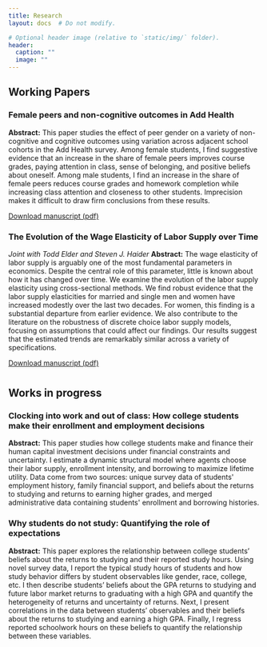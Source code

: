 ```yaml
---
title: Research
layout: docs  # Do not modify.

# Optional header image (relative to `static/img/` folder).
header:
  caption: ""
  image: ""
---
```


## Working Papers

### Female peers and non-cognitive outcomes in Add Health
**Abstract:** This paper studies the effect of peer gender on a variety of non-cognitive and cognitive outcomes using variation across adjacent school cohorts in the Add Health survey. Among female students, I find suggestive evidence that an increase in the share of female peers improves course grades, paying attention in class, sense of belonging, and positive beliefs about oneself. Among male students, I find an increase in the share of female peers reduces course grades and homework completion while increasing class attention and closeness to other students. Imprecision makes it difficult to draw firm conclusions from these results. 

[Download manuscript (pdf)](/drafts/peereffects)

### The Evolution of the Wage Elasticity of Labor Supply over Time 
*Joint with Todd Elder and Steven J. Haider*
**Abstract:** The wage elasticity of labor supply is arguably one of the most fundamental parameters in economics.  Despite the central role of this parameter, little is known about how it has changed over time.  We examine the evolution of the labor supply elasticity using cross-sectional methods.  We find robust evidence that the labor supply elasticities for married and single men and women have increased modestly over the last two decades.  For women, this finding is a substantial departure from earlier evidence.  We also contribute to the literature on the robustness of discrete choice labor supply models, focusing on assumptions that could affect our findings.  Our results suggest that the estimated trends are remarkably similar across a variety of specifications.

[Download manuscript (pdf)](/drafts/elasticityovertime)

#

## Works in progress

### Clocking into work and out of class: How college students make their enrollment and employment decisions
**Abstract:** This paper studies how college students make and finance their human capital investment decisions under financial constraints and uncertainty. I estimate a dynamic structural model where agents choose their labor supply, enrollment intensity, and borrowing to maximize lifetime utility. Data come from two sources: unique survey data of students' employment history, family financial support, and beliefs about the returns to studying and returns to earning higher grades, and merged administrative data containing students' enrollment and borrowing histories. 

### Why students do not study: Quantifying the role of expectations
**Abstract:** This paper explores the relationship between college students’ beliefs about the returns to studying and their reported study hours. Using novel survey data, I report the typical study hours of students and how study behavior differs by student observables like gender, race, college, etc. I then describe students’ beliefs about the GPA returns to studying and future labor market returns to graduating with a high GPA and quantify the heterogeneity of returns and uncertainty of returns. Next, I present correlations in the data between students’ observables and their beliefs about the returns to studying and earning a high GPA. Finally, I regress reported schoolwork hours on these beliefs to quantify the relationship between these variables.

